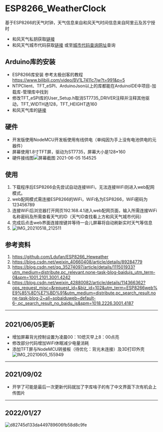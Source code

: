# ESP8266_WeatherClock

  基于ESP8266的天气时钟，天气信息来自和风天气时间信息来自阿里云及苏宁授时

 - 和风天气私钥获取[链接](https://dev.heweather.com/docs/start/get-api-key)
 - 和风天气城市代码获取[链接](https://github.com/heweather/LocationList) 或至[城市代码查询网址](https://where.qweather.com/index.html)查询

## Arduino库的安装

- ESP8266库安装  参考太极创客的教程 https://www.bilibili.com/video/BV1L7411c7jw?t=991&p=5
- NTPClient、TFT_eSPI、ArduinoJson以上的库都能在ArduinoIDE中项目-加载库-管理库中找到
- 修改TFT_eSPI库的User_Setup.h取消ST7735_DRIVER注释并注释其他驱动，TFT_WIDTH选128，TFT_HEIGHT选160
- 和风天气库的[链接](https://github.com/Ldufan/ESP8266_Heweather)

## 硬件
- 开发版使用NodeMCU开发板使用有线供电（单纯因为手上没有电池供电的元器件）
- 屏幕使用1.8寸TFT屏，驱动为ST7735，屏幕大小是128*160
- 硬件接线图![屏幕截图 2021-06-05 154525](https://user-images.githubusercontent.com/62695662/120884343-46d66280-c615-11eb-8fc6-8e34a5da1bfc.jpg)

## 使用

1. 下载程序后ESP8266会先尝试自动连接WiFi，无法连接WiFi则进入web配网模式。
2. web配网模式需连接ESP8266的WiFi，WiFi名为ESP8266，WiFi密码为123456789
3. 连接WiFi后浏览器打开网页192.168.4.1进入web配网页面，输入所需连接WiFi名称密码及所需查看天气的ID（天气ID查找看上方和风天气城市代码）
4. 完成后点击web界面连接按键并等待一会儿屏幕将自动刷新实时天气等信息
5. ![IMG_20210518_212511](https://user-images.githubusercontent.com/62695662/118659722-28542700-b820-11eb-9242-75e5715bf7a4.jpg)

## 参考资料
1. https://github.com/Ldufan/ESP8266_Heweather
2. https://blog.csdn.net/weixin_40660408/article/details/89284779
3. https://blog.csdn.net/qq_35274097/article/details/111501933?utm_medium=distribute.pc_relevant.none-task-blog-baidujs_utm_term-0&spm=1001.2101.3001.4242
4. https://blog.csdn.net/weixin_42880082/article/details/114366362?ops_request_misc=&request_id=&biz_id=102&utm_term=ESP8266web%E9%85%8D%E7%BD%91&utm_medium=distribute.pc_search_result.none-task-blog-2~all~sobaiduweb~default-6-.pc_search_result_no_baidu_js&spm=1018.2226.3001.4187

---

## 2021/06/05更新

- 增加屏幕背光控制设置为凌晨00：10熄灭早上8：00点亮
- 修改部分代码增加WiFi休眠减少电量消耗
- 添加TFT屏与NodeMCU转接板（待优化：背光未连接）及3D打印外壳![IMG_20210605_155949](https://user-images.githubusercontent.com/62695662/120884698-37581900-c617-11eb-8786-b968ff7becf2.jpg)

---
## 2021/09/02
- 开学了可能是最后一次更新代码就加了字库啥子的有了中文界面下次有机会上传图片

---
## 2022/01/27
![d82745d133da449789606fb58d8c9fe](https://user-images.githubusercontent.com/62695662/151321249-a177209f-d14a-4af4-a7bf-2de74f738005.jpg)

